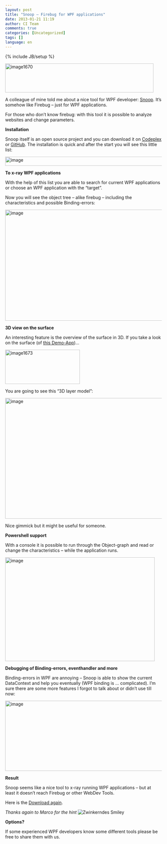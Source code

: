 ```yaml
---
layout: post
title: "Snoop – Firebug for WPF applications"
date: 2013-01-21 11:19
author: CI Team
comments: true
categories: [Uncategorized]
tags: []
language: en
---
```

{% include JB/setup %}
<p><a href="{{BASE_PATH}}/assets/wp-images-en/image1670.png"><img style="background-image: none; border-bottom: 0px; border-left: 0px; padding-left: 0px; padding-right: 0px; display: inline; border-top: 0px; border-right: 0px; padding-top: 0px" title="image1670" border="0" alt="image1670" src="{{BASE_PATH}}/assets/wp-images-en/image1670_thumb.png" width="477" height="93" /></a></p>  
  <p>A colleague of mine told me about a nice tool for WPF developer: <a href="http://snoopwpf.codeplex.com/">Snoop</a>. It’s somehow like Firebug – just for WPF applications. </p>
<p>For those who don’t know firebug: with this tool it is possible to analyze websites and change parameters.</p>
<p><b>Installation</b></p>
<p>Snoop itself is an open source project and you can download it on <a href="http://snoopwpf.codeplex.com/">Codeplex</a> or <a href="https://github.com/cplotts/snoopwpf/downloads">GitHub</a>. The installation is quick and after the start you will see this little list:</p>
<p><img title="image" border="0" alt="image" src="{{BASE_PATH}}/assets/wp-images-de/image_thumb829.png" width="554" height="29" /></p>
<p><b>To x-ray WPF applications </b></p>  
  <p>With the help of this list you are able to search for current WPF applications or choose an WPF application with the “target”.</p>
<p>Now you will see the object tree – alike firebug – including the characteristics and possible Binding-errors:</p>
<p><img title="image" border="0" alt="image" src="{{BASE_PATH}}/assets/wp-images-de/image_thumb830.png" width="575" height="356" /></p>
<p><b>3D view on the surface </b></p>  
  <p>An interesting feature is the overview of the surface in 3D. If you take a look on the surface (of <a href="http://fluent.codeplex.com/">this Demo-App</a>)…</p>
<p><a href="{{BASE_PATH}}/assets/wp-images-en/image1673.png"><img style="background-image: none; border-bottom: 0px; border-left: 0px; padding-left: 0px; padding-right: 0px; display: inline; border-top: 0px; border-right: 0px; padding-top: 0px" title="image1673" border="0" alt="image1673" src="{{BASE_PATH}}/assets/wp-images-en/image1673_thumb.png" width="240" height="110" /></a></p>
<p>You are going to see this “3D layer model”:</p>
<p><img style="background-image: none; border-bottom: 0px; border-left: 0px; padding-left: 0px; padding-right: 0px; border-top: 0px; border-right: 0px; padding-top: 0px" title="image" border="0" alt="image" src="{{BASE_PATH}}/assets/wp-images-de/image_thumb832.png" width="547" height="387" /></p>
<p>Nice gimmick but it might be useful for someone.</p>
<p><b>Powershell support</b></p>  
  <p>With a console it is possible to run through the Object-graph and read or change the characteristics – while the application runs.</p>
<p><img style="background-image: none; border-bottom: 0px; border-left: 0px; padding-left: 0px; padding-right: 0px; border-top: 0px; border-right: 0px; padding-top: 0px" title="image" border="0" alt="image" src="{{BASE_PATH}}/assets/wp-images-de/image_thumb833.png" width="481" height="333" /></p>
<p><b>Debugging of Binding-errors, eventhandler and more </b></p>  
  <p>Binding-errors in WPF are annoying – Snoop is able to show the current DataContext and help you eventually (WPF binding is … complicated). I’m sure there are some more features I forgot to talk about or didn’t use till now:</p>
<p><img title="image" border="0" alt="image" src="{{BASE_PATH}}/assets/wp-images-de/image_thumb834.png" width="545" height="225" /></p>
<p><b>Result</b></p>
<p>Snoop seems like a nice tool to x-ray running WPF applications – but at least it doesn’t reach Firebug or other WebDev Tools. </p>
<p>Here is the <a href="http://snoopwpf.codeplex.com/">Download again</a>.</p>
<p><em>Thanks again to Marco for the hint</em> <img style="border-bottom-style: none; border-left-style: none; border-top-style: none; border-right-style: none" class="wlEmoticon wlEmoticon-winkingsmile" alt="Zwinkerndes Smiley" src="{{BASE_PATH}}/assets/wp-images-en/wlEmoticon-winkingsmile50.png" /></p>
<p><b>Options?</b></p>  
  <p>If some experienced WPF developers know some different tools please be free to share them with us. </p>

